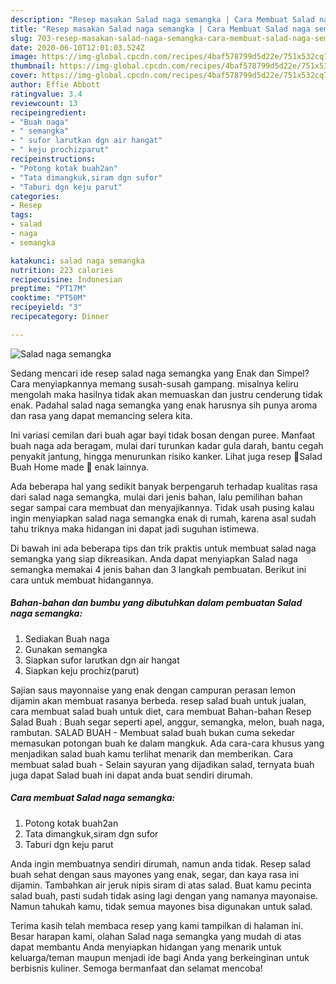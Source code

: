 ```yaml
---
description: "Resep masakan Salad naga semangka | Cara Membuat Salad naga semangka Yang Enak dan Simpel"
title: "Resep masakan Salad naga semangka | Cara Membuat Salad naga semangka Yang Enak dan Simpel"
slug: 703-resep-masakan-salad-naga-semangka-cara-membuat-salad-naga-semangka-yang-enak-dan-simpel
date: 2020-06-10T12:01:03.524Z
image: https://img-global.cpcdn.com/recipes/4baf578799d5d22e/751x532cq70/salad-naga-semangka-foto-resep-utama.jpg
thumbnail: https://img-global.cpcdn.com/recipes/4baf578799d5d22e/751x532cq70/salad-naga-semangka-foto-resep-utama.jpg
cover: https://img-global.cpcdn.com/recipes/4baf578799d5d22e/751x532cq70/salad-naga-semangka-foto-resep-utama.jpg
author: Effie Abbott
ratingvalue: 3.4
reviewcount: 13
recipeingredient:
- "Buah naga"
- " semangka"
- " sufor larutkan dgn air hangat"
- " keju prochizparut"
recipeinstructions:
- "Potong kotak buah2an"
- "Tata dimangkuk,siram dgn sufor"
- "Taburi dgn keju parut"
categories:
- Resep
tags:
- salad
- naga
- semangka

katakunci: salad naga semangka 
nutrition: 223 calories
recipecuisine: Indonesian
preptime: "PT17M"
cooktime: "PT50M"
recipeyield: "3"
recipecategory: Dinner

---
```



![Salad naga semangka](https://img-global.cpcdn.com/recipes/4baf578799d5d22e/751x532cq70/salad-naga-semangka-foto-resep-utama.jpg)

Sedang mencari ide resep salad naga semangka yang Enak dan Simpel? Cara menyiapkannya memang susah-susah gampang. misalnya keliru mengolah maka hasilnya tidak akan memuaskan dan justru cenderung tidak enak. Padahal salad naga semangka yang enak harusnya sih punya aroma dan rasa yang dapat memancing selera kita.

Ini variasi cemilan dari buah agar bayi tidak bosan dengan puree. Manfaat buah naga ada beragam, mulai dari turunkan kadar gula darah, bantu cegah penyakit jantung, hingga menurunkan risiko kanker. Lihat juga resep 🍓Salad Buah Home made 🍇 enak lainnya.

Ada beberapa hal yang sedikit banyak berpengaruh terhadap kualitas rasa dari salad naga semangka, mulai dari jenis bahan, lalu pemilihan bahan segar sampai cara membuat dan menyajikannya. Tidak usah pusing kalau ingin menyiapkan salad naga semangka enak di rumah, karena asal sudah tahu triknya maka hidangan ini dapat jadi suguhan istimewa.


Di bawah ini ada beberapa tips dan trik praktis untuk membuat salad naga semangka yang siap dikreasikan. Anda dapat menyiapkan Salad naga semangka memakai 4 jenis bahan dan 3 langkah pembuatan. Berikut ini cara untuk membuat hidangannya.

<!--inarticleads1-->

##### Bahan-bahan dan bumbu yang dibutuhkan dalam pembuatan Salad naga semangka:

1. Sediakan Buah naga
1. Gunakan  semangka
1. Siapkan  sufor larutkan dgn air hangat
1. Siapkan  keju prochiz(parut)


Sajian saus mayonnaise yang enak dengan campuran perasan lemon dijamin akan membuat rasanya berbeda. resep salad buah untuk jualan, cara membuat salad buah untuk diet, cara membuat Bahan-bahan Resep Salad Buah : Buah segar seperti apel, anggur, semangka, melon, buah naga, rambutan. SALAD BUAH - Membuat salad buah bukan cuma sekedar memasukan potongan buah ke dalam mangkuk. Ada cara-cara khusus yang menjadikan salad buah kamu terlihat menarik dan memberikan. Cara membuat salad buah - Selain sayuran yang dijadikan salad, ternyata buah juga dapat Salad buah ini dapat anda buat sendiri dirumah. 

<!--inarticleads2-->

##### Cara membuat Salad naga semangka:

1. Potong kotak buah2an
1. Tata dimangkuk,siram dgn sufor
1. Taburi dgn keju parut


Anda ingin membuatnya sendiri dirumah, namun anda tidak. Resep salad buah sehat dengan saus mayones yang enak, segar, dan kaya rasa ini dijamin. Tambahkan air jeruk nipis siram di atas salad. Buat kamu pecinta salad buah, pasti sudah tidak asing lagi dengan yang namanya mayonaise. Namun tahukah kamu, tidak semua mayones bisa digunakan untuk salad. 

Terima kasih telah membaca resep yang kami tampilkan di halaman ini. Besar harapan kami, olahan Salad naga semangka yang mudah di atas dapat membantu Anda menyiapkan hidangan yang menarik untuk keluarga/teman maupun menjadi ide bagi Anda yang berkeinginan untuk berbisnis kuliner. Semoga bermanfaat dan selamat mencoba!
